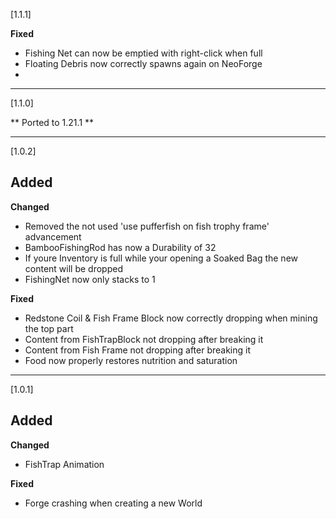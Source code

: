 [1.1.1]

**Fixed**
* Fishing Net can now be emptied with right-click when full
* Floating Debris now correctly spawns again on NeoForge
* 
***

[1.1.0]

** Ported to 1.21.1 **

***

[1.0.2]

**Added**
-

**Changed**
* Removed the not used 'use pufferfish on fish trophy frame' advancement
* BambooFishingRod has now a Durability of 32
* If youre Inventory is full while your opening a Soaked Bag the new content will be dropped
* FishingNet now only stacks to 1 

**Fixed**
* Redstone Coil & Fish Frame Block now correctly dropping when mining the top part
* Content from FishTrapBlock not dropping after breaking it 
* Content from Fish Frame not dropping after breaking it 
* Food now properly restores nutrition and saturation

***

[1.0.1] 

**Added**
-

**Changed**
* FishTrap Animation 

**Fixed**
* Forge crashing when creating a new World
